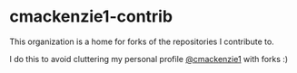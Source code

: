 # cmackenzie1-contrib

This organization is a home for forks of the repositories I contribute to. 

I do this to avoid cluttering my personal profile [@cmackenzie1](https://github.com/cmackenzie1) with forks :)
